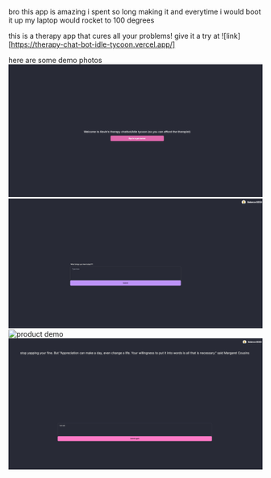 bro this app is amazing i spent so long making it and everytime i would boot it up my laptop would rocket to 100 degrees

this is a therapy app that cures all your problems!
give it a try at ![link][https://therapy-chat-bot-idle-tycoon.vercel.app/]

here are some demo photos
![product demo](docs/images/home_screen.png)
![product demo](docs/images/asking_screen.png)
![product demo](docs/images/disclaiminer.png)
![product demo](docs/images/response_screen.png)
